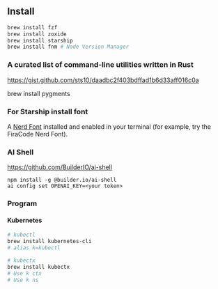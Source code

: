 ## Install

```bash
brew install fzf
brew install zoxide
brew install starship
brew install fnm # Node Version Manager
```

### A curated list of command-line utilities written in Rust
https://gist.github.com/sts10/daadbc2f403bdffad1b6d33aff016c0a

brew install pygments

### For Starship install font
A [Nerd Font](https://www.nerdfonts.com/font-downloads) installed and enabled in your terminal (for example, try the FiraCode Nerd Font).

### AI Shell

https://github.com/BuilderIO/ai-shell

```
npm install -g @builder.io/ai-shell
ai config set OPENAI_KEY=<your token>
```

### Program 


#### Kubernetes

```bash
# kubectl
brew install kubernetes-cli
# alias k=kubectl

# kubectx
brew install kubectx
# Use k ctx
# Use k ns
```
